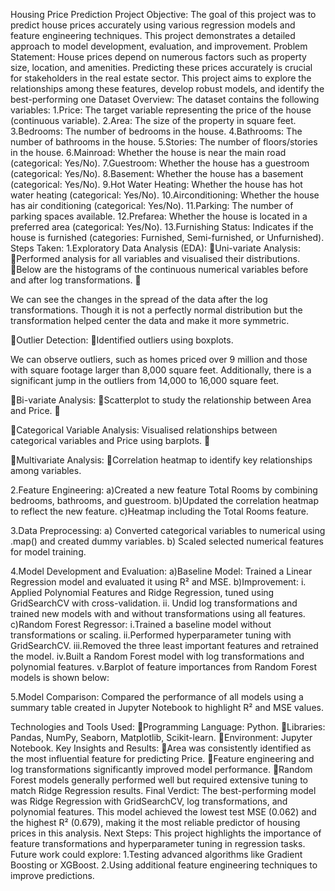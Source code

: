 Housing Price Prediction Project
Objective:
The goal of this project was to predict house prices accurately using various regression models and feature engineering techniques. This project demonstrates a detailed approach to model development, evaluation, and improvement.
Problem Statement:
House prices depend on numerous factors such as property size, location, and amenities. Predicting these prices accurately is crucial for stakeholders in the real estate sector. This project aims to explore the relationships among these features, develop robust models, and identify the best-performing one
Dataset Overview:
The dataset contains the following variables:
1.Price: The target variable representing the price of the house (continuous variable).
2.Area: The size of the property in square feet.
3.Bedrooms: The number of bedrooms in the house.
4.Bathrooms: The number of bathrooms in the house.
5.Stories: The number of floors/stories in the house.
6.Mainroad: Whether the house is near the main road (categorical: Yes/No).
7.Guestroom: Whether the house has a guestroom (categorical: Yes/No).
8.Basement: Whether the house has a basement (categorical: Yes/No).
9.Hot Water Heating: Whether the house has hot water heating (categorical: Yes/No).
10.Airconditioning: Whether the house has air conditioning (categorical: Yes/No).
11.Parking: The number of parking spaces available.
12.Prefarea: Whether the house is located in a preferred area (categorical: Yes/No).
13.Furnishing Status: Indicates if the house is furnished (categories: Furnished, Semi-furnished, or Unfurnished). 
Steps Taken: 
1.Exploratory Data Analysis (EDA):
Uni-variate Analysis:
Performed analysis for all variables and visualised their distributions.
Below are the histograms of the continuous numerical variables before and after log transformations.

					
We can see the changes in the spread of the data after the log transformations. Though it is not a perfectly normal distribution but the transformation helped center the data and make it more symmetric.

Outlier Detection:
Identified outliers using boxplots.

We can observe outliers, such as homes priced over 9 million and those with square footage larger than 8,000 square feet. Additionally, there is a significant jump in the outliers from 14,000 to 16,000 square feet.

Bi-variate Analysis:
Scatterplot to study the relationship between Area and Price.


Categorical Variable Analysis: Visualised relationships between categorical variables and Price using barplots.


Multivariate Analysis:
Correlation heatmap to identify key relationships among variables.

2.Feature Engineering:
a)Created a new feature Total Rooms by combining bedrooms, bathrooms, and guestroom.
b)Updated the correlation heatmap to reflect the new feature.
c)Heatmap including the Total Rooms feature.	

3.Data Preprocessing:
a)  Converted categorical variables to numerical using .map() and created dummy variables.
b)  Scaled selected numerical features for model training.

4.Model Development and Evaluation: 
a)Baseline Model: Trained a Linear Regression model and evaluated it using R² and MSE.
b)Improvement:
i.  Applied Polynomial Features and Ridge Regression, tuned using GridSearchCV with cross-validation.
ii.  Undid log transformations and trained new models with and without transformations using all features.
c)Random Forest Regressor:
i.Trained a baseline model without transformations or scaling.
ii.Performed hyperparameter tuning with GridSearchCV.
iii.Removed the three least important features and retrained the model.
iv.Built a Random Forest model with log transformations and polynomial features.
v.Barplot of feature importances from Random Forest models is shown below:



5.Model Comparison: Compared the performance of all models using a summary table created in Jupyter Notebook to highlight R² and MSE values.

Technologies and Tools Used:
Programming Language: Python.
Libraries: Pandas, NumPy, Seaborn, Matplotlib, Scikit-learn.
Environment: Jupyter Notebook.
Key Insights and Results: 
Area was consistently identified as the most influential feature for predicting Price.
Feature engineering and log transformations significantly improved model performance.
Random Forest models generally performed well but required extensive tuning to match Ridge Regression results. 
Final Verdict:
The best-performing model was Ridge Regression with GridSearchCV, log transformations, and polynomial features. This model achieved the lowest test MSE (0.062) and the highest R² (0.679), making it the most reliable predictor of housing prices in this analysis. 
Next Steps:
This project highlights the importance of feature transformations and hyperparameter tuning in regression tasks. Future work could explore:
1.Testing advanced algorithms like Gradient Boosting or XGBoost.
2.Using additional feature engineering techniques to improve predictions.




